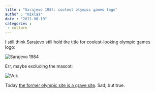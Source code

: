 ```yaml
---
title : "Sarajevo 1984: coolest olympic games logo"
author : "Niklas"
date : "2011-06-10"
categories : 
 - culture
---
```


I still think Sarajevo still hold the title for coolest-looking olympic games logo:

![Sarajevo 1984](http://belgradblog.files.wordpress.com/2011/06/1984_sarajevo_logo.jpg)

Err, maybe excluding the mascot:

![Vuk](http://ih3.redbubble.net/work.7084276.1.flat,550x550,075,f.vucko-1984-sarajevo-winter-olympics.jpg)

Today [the former olympic site is a grave site](http://belgradblog.wordpress.com/2011/06/09/gravar-overallt). Sad, but true.
